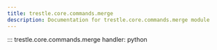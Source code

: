 ```yaml
---
title: trestle.core.commands.merge
description: Documentation for trestle.core.commands.merge module
---
```


::: trestle.core.commands.merge
handler: python
